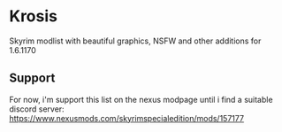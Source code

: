 # Krosis
Skyrim modlist with beautiful graphics, NSFW and other additions for 1.6.1170

## Support

For now, i'm support this list on the nexus modpage until i find a suitable discord server: https://www.nexusmods.com/skyrimspecialedition/mods/157177
